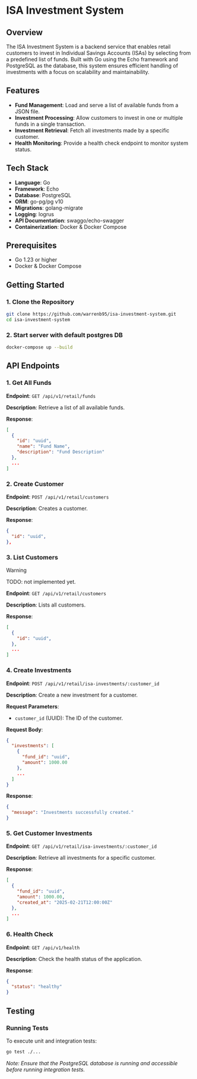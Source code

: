 # ISA Investment System

## Overview

The ISA Investment System is a backend service that enables retail customers to invest in Individual Savings Accounts (ISAs) by selecting from a predefined list of funds. Built with Go using the Echo framework and PostgreSQL as the database, this system ensures efficient handling of investments with a focus on scalability and maintainability.

## Features

- **Fund Management**: Load and serve a list of available funds from a JSON file.
- **Investment Processing**: Allow customers to invest in one or multiple funds in a single transaction.
- **Investment Retrieval**: Fetch all investments made by a specific customer.
- **Health Monitoring**: Provide a health check endpoint to monitor system status.

## Tech Stack

- **Language**: Go
- **Framework**: Echo
- **Database**: PostgreSQL
- **ORM**: go-pg/pg v10
- **Migrations**: golang-migrate
- **Logging**: logrus
- **API Documentation**: swaggo/echo-swagger
- **Containerization**: Docker & Docker Compose

## Prerequisites

- Go 1.23 or higher
- Docker & Docker Compose

## Getting Started

### 1. Clone the Repository

```bash
git clone https://github.com/warrenb95/isa-investment-system.git
cd isa-investment-system
```

### 2. Start server with default postgres DB

```bash
docker-compose up --build
```

## API Endpoints

### 1. Get All Funds

**Endpoint**: `GET /api/v1/retail/funds`

**Description**: Retrieve a list of all available funds.

**Response**:

```json
[
  {
    "id": "uuid",
    "name": "Fund Name",
    "description": "Fund Description"
  },
  ...
]
```

### 2. Create Customer

**Endpoint**: `POST /api/v1/retail/customers`

**Description**: Creates a customer.

**Response**:

```json
{
  "id": "uuid",
},
```

### 3. List Customers

> [!WARNING]
> TODO: not implemented yet.

**Endpoint**: `GET /api/v1/retail/customers`

**Description**: Lists all customers.

**Response**:

```json
[
  {
    "id": "uuid",
  },
  ...
]
```

### 4. Create Investments

**Endpoint**: `POST /api/v1/retail/isa-investments/:customer_id`

**Description**: Create a new investment for a customer.

**Request Parameters**:

- `customer_id` (UUID): The ID of the customer.

**Request Body**:

```json
{
  "investments": [
    {
      "fund_id": "uuid",
      "amount": 1000.00
    },
    ...
  ]
}
```

**Response**:

```json
{
  "message": "Investments successfully created."
}
```

### 5. Get Customer Investments

**Endpoint**: `GET /api/v1/retail/isa-investments/:customer_id`

**Description**: Retrieve all investments for a specific customer.

**Response**:

```json
[
  {
    "fund_id": "uuid",
    "amount": 1000.00,
    "created_at": "2025-02-21T12:00:00Z"
  },
  ...
]
```

### 6. Health Check

**Endpoint**: `GET /api/v1/health`

**Description**: Check the health status of the application.

**Response**:

```json
{
  "status": "healthy"
}
```

## Testing

### Running Tests

To execute unit and integration tests:

```bash
go test ./...
```

*Note: Ensure that the PostgreSQL database is running and accessible before running integration tests.*
